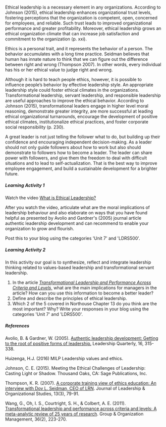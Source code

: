 Ethical leadership is a necessary element in any organizations. According to Johnson \(2015\), ethical leadership enhances organizational trust levels, fostering perceptions that the organization is competent, open, concerned for employees, and reliable. Such trust leads to improved organizational performance and greater profitability. Moreover, ethical leadership grows an ethical organization climate that can increase job satisfaction and commitment to the organization \(p. xxi\).

Ethics is a personal trait, and it represents the behavior of a person. The behavior accumulates with a long time practice. Seidman believes that human has innate nature to think that we can figure out the difference between right and wrong \(Thompson 2007\). In other words, every individual has his or her ethical value to judge right and wrong.

Although it is hard to teach people ethics, however, it is possible to influence people’s behavior by effective leadership style. An appropriate leadership style could foster ethical climates in the organizations. Transformational leadership, servant leadership, and responsible leadership are useful approaches to improve the ethical behavior. According to Johnson \(2015\), transformational leaders engage in higher level moral reasoning, demonstrate greater integrity, are more successful at leading ethical organizational turnarounds, encourage the development of positive ethical climates, institutionalize ethical practices, and foster corporate social responsibility \(p. 230\).

A great leader is not just telling the follower what to do, but building up their confidence and encouraging independent decision-making. As a leader should not only guide followers about how to work but also should demonstrate to followers how to become a leader. The leader can share power with followers, and give them the freedom to deal with difficult situations and to lead to self-actualization. That is the best way to improve employee engagement, and build a sustainable development for a brighter future.

##### **Learning Activity 1**

Watch the video [What is Ethical Leadership?](https://www.youtube.com/watch?v=ks2QGoIq5nA)

After you watch the video, articulate what are the moral implications of leadership behaviour and also elaborate on ways that you have found helpful as presented by Avolio and Gardner's \(2005\) journal article authentic leadership development and can recommend to enable your organization to grow and flourish.

Post this to your blog using the categories 'Unit 7' and 'LDRS500'.

##### **Learning Activity 2**

In this activity our goal is to synthesize, reflect and integrate leadership thinking related to values-based leadership and transformational servant leadership.

1. In the article [_Transformational Leadership and Performance Across Criteria and Levels,_](http://journals.sagepub.com/doi/pdf/10.1177/1059601111401017) what are the main implications for managers in the article? How can you use this information to become a better leader?
2. Define and describe the principles of ethical leadership. 
3. Which 2 of the 5 covered in Northouse Chapter 13 do you think are the most important? Why? 
   Write your responses in your blog using the categories 'Unit 7' and 'LDRS500'. 

##### **References**

Avolio, B. & Gardner, W. \(2005\). [Authentic leadership development: Getting to the root of positive forms of leadership.](http://www.sciencedirect.com/science/article/pii/S1048984305000263?_rdoc=1&_fmt=high&_origin=gateway&_docanchor=&md5=b8429449ccfc9c30159a5f9aeaa92ffb) Leadership Quarterly, 16, 315-338.

Huizenga, H.J. \(2016\) MILP Leadership values and ethics.

Johnson, C. E. \(2015\). Meeting the Ethical Challenges of Leadership: Casting Light or Shadow. Thousand Oaks, CA: Sage Publications, Inc.

Thompson, K. R. \(2007\). [A corporate training view of ethics education: An interview with Dov L. Seidman, CEO of LRN](http://content.ebscohost.com/ContentServer.asp?T=P&P=AN&K=24402030&S=R&D=bth&EbscoContent=dGJyMNXb4kSeqLM4zdnyOLCmr0%2Bep7FSsq%2B4TLeWxWXS&ContentCustomer=dGJyMPGss0mvrrRNuePfgeyx43zx). Journal of Leadership & Organizational Studies, 13\(3\), 79-91.

Wang, G., Oh, I. S., Courtright, S. H., & Colbert, A. E. \(2011\). [Transformational leadership and performance across criteria and levels: A meta-analytic review of 25 years of research](http://journals.sagepub.com/doi/pdf/10.1177/1059601111401017). Group & Organization Management, 36\(2\), 223-270.

